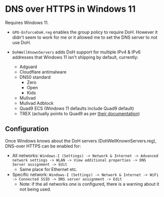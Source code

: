 <!-- @format -->

# DNS over HTTPS in Windows 11

Requires Windows 11.

- `GPO-EnforceDoH.reg` enables the group policy to require DoH. However it
  didn't seem to work for me or it allowed me to set the DNS server to not use
  DoH.

- `DohWellKnownServers` adds DoH support for multiple IPv4 & IPv6 addresses
  that Windows 11 isn't shipping by default, currently:
  - Adguard
  - Cloudflare antimalware
  - DNS0 standard
    - Zero
    - Open
    - Kids
  - Mullvad
  - Mullvad Adblock
  - Quad9 ECS (Windows 11 defaults include Quad9 default)
  - TREX (actually points to Quad9 as per
    [their documentation](https://www.trex.fi/service/resolvers.html))

## Configuration

Once Windows knows about the DoH servers (DohWellKnownServers.reg), DNS-over
HTTPS can be enabled for:

- All networks:
  `Windows-I (Settings) -> Network & Internet -> Advanced network settings -> WLAN -> View additional properties -> DNS Server assignment -> Edit`
  - Same place for Ethernet etc.
- Specific network:
  `Windows-I (Settings) -> Network & Internet -> WiFi -> Connected SSID -> DNS server assignment -> Edit`
  - Note: if the all networks one is configured, there is a warning about it
    not being used.
